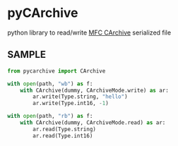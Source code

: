 # pyCArchive
python library to read/write [MFC CArchive](https://docs.microsoft.com/en-us/cpp/mfc/serialization-in-mfc?view=msvc-170) serialized file

## SAMPLE

``` python
from pycarchive import CArchive

with open(path, "wb") as f:
    with CArchive(dummy, CArchiveMode.write) as ar:
        ar.write(Type.string, "hello")
        ar.write(Type.int16, -1)

with open(path, "rb") as f:
    with CArchive(dummy, CArchiveMode.read) as ar:
        ar.read(Type.string)
        ar.read(Type.int16)

```
